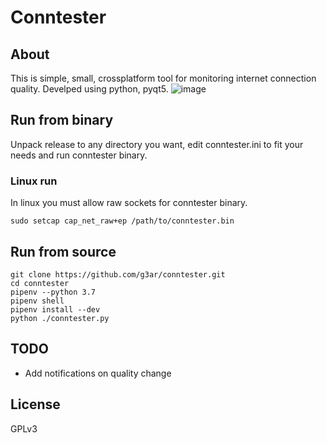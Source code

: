 # Conntester
## About
This is simple, small, crossplatform tool for monitoring internet 
connection quality. Develped using python, pyqt5.
![image](https://user-images.githubusercontent.com/6010030/114169560-66654d80-993a-11eb-9c1f-66e859a8c032.png)
## Run from binary
Unpack release to any directory you want, edit conntester.ini to 
fit your needs and run conntester binary.
### Linux run
In linux you must allow raw sockets for conntester binary.
```
sudo setcap cap_net_raw+ep /path/to/conntester.bin
```
## Run from source
```
git clone https://github.com/g3ar/conntester.git
cd conntester
pipenv --python 3.7
pipenv shell
pipenv install --dev
python ./conntester.py
```
## TODO
* Add notifications on quality change
## License
GPLv3
